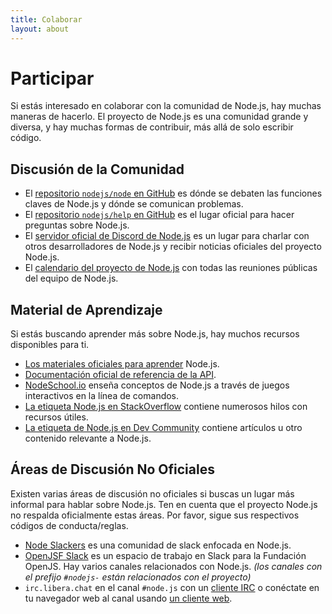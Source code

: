 ```yaml
---
title: Colaborar
layout: about
---
```


# Participar

Si estás interesado en colaborar con la comunidad de Node.js, hay muchas maneras de hacerlo. El proyecto de Node.js es una comunidad grande y diversa, y hay muchas formas de contribuir, más allá de solo escribir código.

## Discusión de la Comunidad

- El [repositorio `nodejs/node` en GitHub](https://github.com/nodejs/node/issues) es dónde se debaten las funciones claves de Node.js y dónde se comunican problemas.
- El [repositorio `nodejs/help` en GitHub](https://github.com/nodejs/help/issues) es el lugar oficial para hacer preguntas sobre Node.js.
- El [servidor oficial de Discord de Node.js](https://discord.gg/nodejs) es un lugar para charlar con otros desarrolladores de Node.js y recibir noticias oficiales del proyecto Node.js.
- El [calendario del proyecto de Node.js](https://nodejs.org/calendar) con todas las reuniones públicas del equipo de Node.js.

## Material de Aprendizaje

Si estás buscando aprender más sobre Node.js, hay muchos recursos disponibles para ti.

- [Los materiales oficiales para aprender](https://nodejs.org/en/learn/) Node.js.
- [Documentación oficial de referencia de la API](https://nodejs.org/api/).
- [NodeSchool.io](https://nodeschool.io/) enseña conceptos de Node.js a través de juegos interactivos en la línea de comandos.
- [La etiqueta Node.js en StackOverflow](https://stackoverflow.com/questions/tagged/node.js) contiene numerosos hilos con recursos útiles.
- [La etiqueta de Node.js en Dev Community](https://dev.to/t/node) contiene artículos u otro contenido relevante a Node.js.

## Áreas de Discusión No Oficiales

Existen varias áreas de discusión no oficiales si buscas un lugar más informal para hablar sobre Node.js.
Ten en cuenta que el proyecto Node.js no respalda oficialmente estas áreas. Por favor, sigue sus respectivos códigos de conducta/reglas.

- [Node Slackers](https://www.nodeslackers.com/) es una comunidad de slack enfocada en Node.js.
- [OpenJSF Slack](https://slack-invite.openjsf.org/) es un espacio de trabajo en Slack para la Fundación OpenJS. Hay varios canales relacionados con Node.js. _(los canales con el prefijo `#nodejs-` están relacionados con el proyecto)_
- `irc.libera.chat` en el canal `#node.js` con un [cliente IRC](https://es.wikipedia.org/wiki/Comparaci%C3%B3n_de_clientes_de_Internet_Relay_Chat) o conéctate en tu navegador web al canal usando [un cliente web](https://kiwiirc.com/nextclient/).
